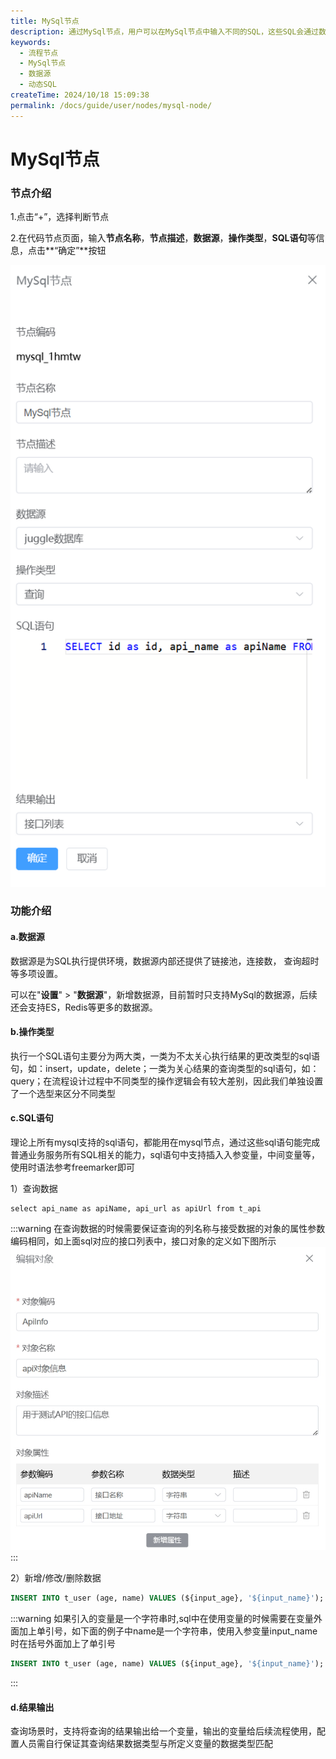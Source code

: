 ```yaml
---
title: MySql节点
description: 通过MySql节点，用户可以在MySql节点中输入不同的SQL，这些SQL会通过数据源直接在对应的数据源中执行，MySql节点让编排变得更加灵活。
keywords:
  - 流程节点
  - MySql节点
  - 数据源
  - 动态SQL
createTime: 2024/10/18 15:09:38
permalink: /docs/guide/user/nodes/mysql-node/
---
```


# MySql节点



### 节点介绍
1.点击“+”，选择判断节点

2.在代码节点页面，输入**节点名称**，**节点描述**，**数据源**，**操作类型**，**SQL语句**等信息，点击**“确定”**按钮

![新增mysql节点](images/add_mysql_node.png)

### 功能介绍

#### a.数据源
数据源是为SQL执行提供环境，数据源内部还提供了链接池，连接数， 查询超时等多项设置。

可以在"**设置**" > "**数据源**"，新增数据源，目前暂时只支持MySql的数据源，后续还会支持ES，Redis等更多的数据源。



#### b.操作类型

执行一个SQL语句主要分为两大类，一类为不太关心执行结果的更改类型的sql语句，如：insert，update，delete；一类为关心结果的查询类型的sql语句，如：query；在流程设计过程中不同类型的操作逻辑会有较大差别，因此我们单独设置了一个选型来区分不同类型




#### c.SQL语句

理论上所有mysql支持的sql语句，都能用在mysql节点，通过这些sql语句能完成普通业务服务所有SQL相关的能力，sql语句中支持插入入参变量，中间变量等，使用时语法参考freemarker即可

1）查询数据

```
select api_name as apiName, api_url as apiUrl from t_api
```

:::warning
在查询数据的时候需要保证查询的列名称与接受数据的对象的属性参数编码相同，如上面sql对应的接口列表中，接口对象的定义如下图所示
![接口对象](images/sql_object.png)
:::



2）新增/修改/删除数据

```sql
INSERT INTO t_user (age, name) VALUES (${input_age}, '${input_name}');
```

:::warning
如果引入的变量是一个字符串时,sql中在使用变量的时候需要在变量外面加上单引号，如下面的例子中name是一个字符串，使用入参变量input_name时在括号外面加上了单引号
```sql
INSERT INTO t_user (age, name) VALUES (${input_age}, '${input_name}');
```
:::

#### d.结果输出

查询场景时，支持将查询的结果输出给一个变量，输出的变量给后续流程使用，配置人员需自行保证其查询结果数据类型与所定义变量的数据类型匹配